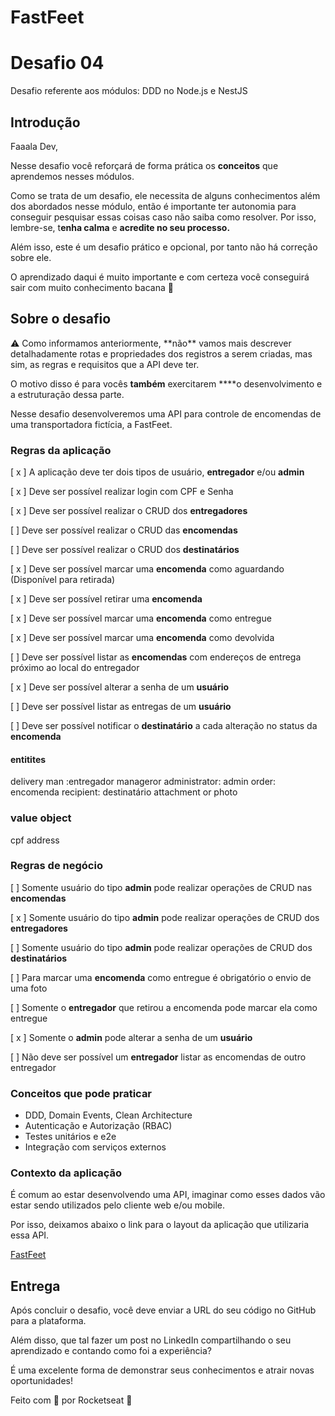 # FastFeet
# Desafio 04

Desafio referente aos módulos: DDD no Node.js e NestJS

## Introdução

Faaala Dev,

Nesse desafio você reforçará de forma prática os **conceitos** que aprendemos nesses módulos.

Como se trata de um desafio, ele necessita de alguns conhecimentos além dos abordados nesse módulo, então é importante ter autonomia para conseguir pesquisar essas coisas caso não saiba como resolver. Por isso, lembre-se, t**enha calma** e **acredite no seu processo.**

Além isso, este é um desafio prático e opcional, por tanto não há correção sobre ele.

O aprendizado daqui é muito importante e com certeza você conseguirá sair com muito conhecimento bacana 💜

## Sobre o desafio

<aside>
⚠️ Como informamos anteriormente, **não** vamos mais descrever detalhadamente rotas e propriedades dos registros a serem criadas, mas sim, as regras e requisitos que a API deve ter.

O motivo disso é para vocês **também** exercitarem ****o desenvolvimento e a estruturação dessa parte.

</aside>

Nesse desafio desenvolveremos uma API para controle de encomendas de uma transportadora fictícia, a FastFeet.

### Regras da aplicação


[ x ] A aplicação deve ter dois tipos de usuário, **entregador** e/ou **admin**

[ x ] Deve ser possível realizar login com CPF e Senha

[ x ] Deve ser possível realizar o CRUD dos **entregadores**

[ ] Deve ser possível realizar o CRUD das **encomendas**

[ ] Deve ser possível realizar o CRUD dos **destinatários**

[ x ] Deve ser possível marcar uma **encomenda** como aguardando (Disponível para retirada)

[ x ] Deve ser possível retirar uma **encomenda**

[ x ] Deve ser possível marcar uma **encomenda** como entregue

[ x ] Deve ser possível marcar uma **encomenda** como devolvida

[ ] Deve ser possível listar as **encomendas** com endereços de entrega próximo ao local do entregador

[ x ] Deve ser possível alterar a senha de um **usuário**

[ ] Deve ser possível listar as entregas de um **usuário**

[ ] Deve ser possível notificar o **destinatário** a cada alteração no status da **encomenda**

#### entitites 
delivery man :entregador
manageror administrator: admin
order: encomenda
recipient: destinatário
attachment or photo

### value object 
cpf 
address


### Regras de negócio


[ ] Somente usuário do tipo **admin** pode realizar operações de CRUD nas **encomendas**

[ x ] Somente usuário do tipo **admin** pode realizar operações de CRUD dos **entregadores**

[ ] Somente usuário do tipo **admin** pode realizar operações de CRUD dos **destinatários**

[ ] Para marcar uma **encomenda** como entregue é obrigatório o envio de uma foto

[ ] Somente o **entregador** que retirou a encomenda pode marcar ela como entregue

[ x ] Somente o **admin** pode alterar a senha de um **usuário**

[ ] Não deve ser possível um  **entregador** listar as encomendas de outro entregador

### Conceitos que pode praticar

- DDD, Domain Events, Clean Architecture
- Autenticação e Autorização (RBAC)
- Testes unitários e e2e
- Integração com serviços externos

### Contexto da aplicação

É comum ao estar desenvolvendo uma API, imaginar como esses dados vão estar sendo utilizados pelo cliente web e/ou mobile.

Por isso, deixamos abaixo o link para o layout da aplicação que utilizaria essa API.

[FastFeet](https://www.figma.com/file/hn0qGhnSHDVst7oaY3PF72/FastFeet?type=design&node-id=0:1&mode=design&t=eLVBsXQU7wYugimZ-1)

## Entrega

Após concluir o desafio, você deve enviar a URL do seu código no GitHub para a plataforma.

Além disso, que tal fazer um post no LinkedIn compartilhando o seu aprendizado e contando como foi a experiência?

É uma excelente forma de demonstrar seus conhecimentos e atrair novas oportunidades!

Feito com 💜 por Rocketseat 👋
